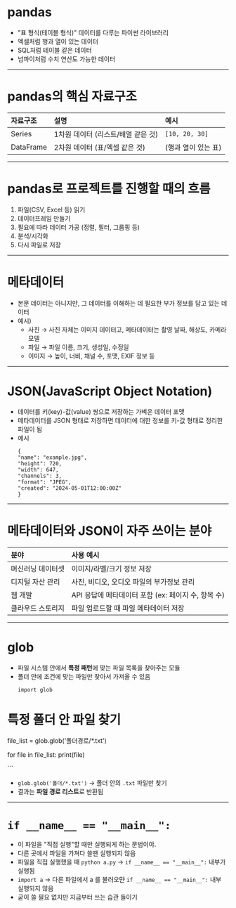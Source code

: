 <h1 id="pandas">pandas</h1>
<ul>
<li>&quot;표 형식(테이블 형식)&quot; 데이터를 다루는 파이썬 라이브러리</li>
<li>엑셀처럼 행과 열이 있는 데이터</li>
<li>SQL처럼 테이블 같은 데이터</li>
<li>넘파이처럼 수치 연산도 가능한 데이터</li>
</ul>
<hr />
<h1 id="pandas의-핵심-자료구조">pandas의 핵심 자료구조</h1>
<table>
<thead>
<tr>
<th align="left">자료구조</th>
<th align="left">설명</th>
<th align="left">예시</th>
</tr>
</thead>
<tbody><tr>
<td align="left">Series</td>
<td align="left">1차원 데이터 (리스트/배열 같은 것)</td>
<td align="left"><code>[10, 20, 30]</code></td>
</tr>
<tr>
<td align="left">DataFrame</td>
<td align="left">2차원 데이터 (표/엑셀 같은 것)</td>
<td align="left">(행과 열이 있는 표)</td>
</tr>
</tbody></table>
<hr />
<h1 id="pandas로-프로젝트를-진행할-때의-흐름">pandas로 프로젝트를 진행할 때의 흐름</h1>
<ol>
<li>파일(CSV, Excel 등) 읽기</li>
<li>데이터프레임 만들기</li>
<li>필요에 따라 데이터 가공 (정렬, 필터, 그룹핑 등)</li>
<li>분석/시각화</li>
<li>다시 파일로 저장</li>
</ol>
<hr />
<h1 id="메타데이터">메타데이터</h1>
<ul>
<li>본문 데이터는 아니지만, 그 데이터를 이해하는 데 필요한 부가 정보를 담고 있는 데이터</li>
<li>예시)<ul>
<li>사진 → 사진 자체는 이미지 데이터고, 메타데이터는 촬영 날짜, 해상도, 카메라 모델</li>
<li>파일 → 파일 이름, 크기, 생성일, 수정일</li>
<li>이미지 → 높이, 너비, 채널 수, 포맷, EXIF 정보 등</li>
</ul>
</li>
</ul>
<hr />
<h1 id="jsonjavascript-object-notation">JSON(JavaScript Object Notation)</h1>
<ul>
<li>데이터를 키(key)-값(value) 쌍으로 저장하는 가벼운 데이터 포맷</li>
<li>메타데이터를 JSON 형태로 저장하면  데이터에 대한 정보를 키-값 형태로 정리한 파일이 됨</li>
<li>예시<pre><code class="language-json">{
&quot;name&quot;: &quot;example.jpg&quot;,
&quot;height&quot;: 720,
&quot;width&quot;: 647,
&quot;channels&quot;: 3,
&quot;format&quot;: &quot;JPEG&quot;,
&quot;created&quot;: &quot;2024-05-01T12:00:00Z&quot;
}</code></pre>
</li>
</ul>
<hr />
<h1 id="메타데이터와-json이-자주-쓰이는-분야">메타데이터와 JSON이 자주 쓰이는 분야</h1>
<table>
<thead>
<tr>
<th align="left">분야</th>
<th align="left">사용 예시</th>
</tr>
</thead>
<tbody><tr>
<td align="left">머신러닝 데이터셋</td>
<td align="left">이미지/라벨/크기 정보 저장</td>
</tr>
<tr>
<td align="left">디지털 자산 관리</td>
<td align="left">사진, 비디오, 오디오 파일의 부가정보 관리</td>
</tr>
<tr>
<td align="left">웹 개발</td>
<td align="left">API 응답에 메타데이터 포함 (ex: 페이지 수, 항목 수)</td>
</tr>
<tr>
<td align="left">클라우드 스토리지</td>
<td align="left">파일 업로드할 때 파일 메타데이터 저장</td>
</tr>
</tbody></table>
<hr />
<h1 id="glob">glob</h1>
<ul>
<li>파일 시스템 안에서 <strong>특정 패턴</strong>에 맞는 파일 목록을 찾아주는 모듈</li>
<li>폴더 안에 조건에 맞는 파일만 찾아서 가져올 수 있음<pre><code class="language-python">import glob
</code></pre>
</li>
</ul>
<h1 id="특정-폴더-안-파일-찾기">특정 폴더 안 파일 찾기</h1>
<p>file_list = glob.glob('폴더경로/*.txt')</p>
<p>for file in file_list:
    print(file)</p>
<p>```</p>
<ul>
<li><code>glob.glob('폴더/*.txt')</code> → 폴더 안의 <code>.txt</code> 파일만 찾기</li>
<li>결과는 <strong>파일 경로 리스트</strong>로 반환됨</li>
</ul>
<hr />
<h1 id="if-__name__--__main__"><code>if __name__ == &quot;__main__&quot;:</code></h1>
<ul>
<li>이 파일을 &quot;직접 실행&quot;할 때만 실행되게 하는 문법이야.</li>
<li>다른 곳에서 파일을 가져다 쓸땐 실행되지 않음</li>
<li>파일을 직접 실행했을 때 
<code>python a.py</code> -&gt; <code>if __name__ == &quot;__main__&quot;:</code> 내부가 실행됨</li>
<li><code>import a</code> -&gt; 다른 파일에서 a 를 불러오먄 <code>if __name__ == &quot;__main__&quot;:</code> 내부 실행되지 않음</li>
<li>굳이 쓸 필요 없지만 지금부터 쓰는 습관 들이기</li>
</ul>